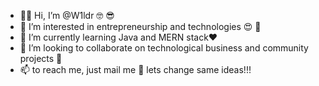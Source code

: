 - 👋🏿 Hi, I’m @W1ldr 🤓 😎
- 👀 I’m interested in entrepreneurship and technologies 😍 🥰
- 🌱 I’m currently learning Java and MERN stack❤️
- 💞️ I’m looking to collaborate on technological business and community projects 🤠
- 📫 to reach me, just mail me 👋 lets change same ideas!!! 



<!---
W1ldr/W1ldr is a ✨ special ✨ repository because its `README.md` (this file) appears on your GitHub profile.
You can click the Preview link to take a look at your changes.
--->
